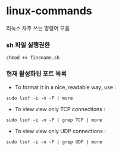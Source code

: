 # linux-commands
리눅스 자주 쓰는 명령어 모음

### sh 파일 실행권한
```
chmod +x finename.sh
```

### 현재 활성화된 포트 목록
* To format it in a nice, readable way; use :
```
sudo lsof -i -n -P | more
```
* To view view only TCP connections :
```
sudo lsof -i -n -P | grep TCP | more
```
* To view view only UDP connections :
```
sudo lsof -i -n -P | grep UDP | more
```
